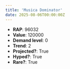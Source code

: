 ```yaml
---
title: 'Musica Dominator'
date: 2025-08-06T00:00:00Z
---
```

- **RAP**: 96032
- **Value**: 120000
- **Demand level**: 0
- **Trend**: 2
- **Projected?**: True
- **Hyped?**: True
- **Rare?**: True
